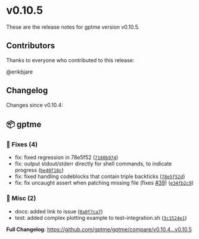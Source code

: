 # v0.10.5

These are the release notes for gptme version v0.10.5.

## Contributors

Thanks to everyone who contributed to this release:

@erikbjare

## Changelog

Changes since v0.10.4:


## 📦 gptme

### 🐛 Fixes (4)

 - fix: fixed regression in 78e5f52 ([`7160b974`](https://github.com/gptme/gptme/commit/7160b974))
 - fix: output stdout/stderr directly for shell commands, to indicate progress ([`be40f10c`](https://github.com/gptme/gptme/commit/be40f10c))
 - fix: fixed handling codeblocks that contain triple backticks ([`78e5f52d`](https://github.com/gptme/gptme/commit/78e5f52d))
 - fix: fix uncaught assert when patching missing file (fixes [#39](https://github.com/gptme/gptme/issues/39)) ([`e34fb2c9`](https://github.com/gptme/gptme/commit/e34fb2c9))

### 🔨 Misc (2)

 - docs: added link to issue ([`0a0f7ca7`](https://github.com/gptme/gptme/commit/0a0f7ca7))
 - test: added complex plotting example to test-integration.sh ([`3c1524e1`](https://github.com/gptme/gptme/commit/3c1524e1))

**Full Changelog**: https://github.com/gptme/gptme/compare/v0.10.4...v0.10.5
